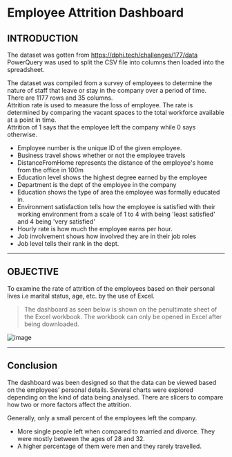 # Employee Attrition Dashboard


## INTRODUCTION									
The dataset was gotten from https://dphi.tech/challenges/177/data 									
PowerQuery was used to split the CSV file into columns then loaded into the spreadsheet.									
									
The dataset was compiled from a survey of  employees to determine the nature of staff that leave or stay in the company over a period of time. There are 1177 rows and 35 columns. 									
Attrition rate is used to measure the loss of employee. The rate is determined by comparing the vacant spaces to the total workforce available at a point in time.  									
Attrition of 1 says that the employee left the company while 0 says otherwise.		
						
  
* Employee number is the unique ID of the given employee.									
* Business travel shows whether or not the employee travels									
* DistanceFromHome represents the distance of the employee's home from the office in 100m									
* Education level shows the highest degree earned by the employee								
* Department is the dept of the employee in the company									
* Education shows the type of area the employee was formally educated in. 									
* Environment satisfaction tells how the employee is satisfied with their working environment from a scale of 1 to 4 with being 'least satisfied' and 4 being 'very satisfied'									
* Hourly rate is how much the employee earns per hour.									
* Job involvement shows how involved they are in their job roles									
* Job level tells their rank in the dept.									

-------
## OBJECTIVE									
									
To examine the rate of attrition of the employees based on their personal lives i.e marital status, age, etc. by the use of Excel.									
> The dashboard as seen below is shown on the penultimate sheet of the Excel workbook. The workbook can only be opened in Excel after being downloaded.									



																					
																					
																					
																					
																					
																					
																					
																					
																					
																					
																					
																					
																					
																					
																					
																					
																					
																					
																					
																					
																					
																					
																					
																					
																					
																					
																					
																					
																					
																					
																					
																					
																					
																					
																					
																					
																					
																					
																					
																					
																					
																					
																					
																					
																					
																					
																					
																					
																					
																					
																					
																					
																					
																					
																					
																					
																					
																					
																					
																					
																					
																					
																					
																					
																					
																					
																					
																					
																					
																					
																					
																					
																					
																					
																					
																					
																					
																					
																					
																					
																					
																					
																					
																					
																					
																					
																					
																					
																					
																					
																					
																					
																					
																					
																					
																					
																					
																					
																					
																					
																					
																					
																					
																					
																					
																					
																					
																					
																					
																					
![image](https://user-images.githubusercontent.com/45914807/187094276-7e7b03de-24ff-4cbf-bb04-e57bed29bbf7.png)



------

## Conclusion								
								
The dashboard was been designed so that the data can be viewed based on the employees' personal details. Several charts were explored depending on the kind of data being analysed. There are slicers to compare how two or more factors affect the attrition.	
							
Generally, only a small percent of the employees left the company. 
* More single people left when compared to married and divorce. They were mostly between the ages of 28 and 32.							
* A higher percentage of them were men and they rarely travelled.								


